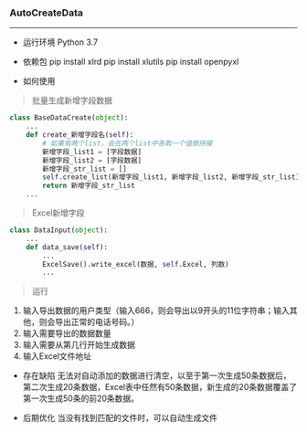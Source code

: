 ### AutoCreateData
---

* 运行环境
  Python 3.7

* 依赖包
    pip install xlrd
    pip install xlutils
    pip install openpyxl

* 如何使用
> 批量生成新增字段数据
```python
class BaseDataCreate(object):
	...
	def create_新增字段名(self):
        # 如果有两个list，会在两个list中各取一个值做拼接
        新增字段_list1 = [字段数据]
        新增字段_list2 = [字段数据]
        新增字段_str_list = []
        self.create_list(新增字段_list1, 新增字段_list2, 新增字段_str_list)
        return 新增字段_str_list
    ...
```
> Excel新增字段
```python
class DataInput(object):
	...
	def data_save(self):
		...
		ExcelSave().write_excel(数据, self.Excel, 列数)
		...
```
> 运行

1. 输入导出数据的用户类型（输入666，则会导出以9开头的11位字符串；输入其他，则会导出正常的电话号码。）
2. 输入需要导出的数据数量
3. 输入需要从第几行开始生成数据
4. 输入Excel文件地址

* 存在缺陷
  无法对自动添加的数据进行清空，以至于第一次生成50条数据后，第二次生成20条数据，Excel表中任然有50条数据，新生成的20条数据覆盖了第一次生成50条的前20条数据。

* 后期优化
  当没有找到匹配的文件时，可以自动生成文件


